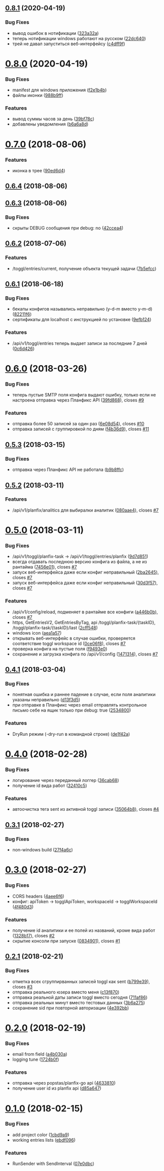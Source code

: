 ## [0.8.1](https://github.com/viasite/planfix-toggl-server/compare/0.8.0...0.8.1) (2020-04-19)


### Bug Fixes

* вывод ошибок в нотификации ([323a32a](https://github.com/viasite/planfix-toggl-server/commit/323a32a))
* теперь нотификации windows работают на русском ([22dc640](https://github.com/viasite/planfix-toggl-server/commit/22dc640))
* трей не давал запуститься веб-интерфейсу ([c4dff9f](https://github.com/viasite/planfix-toggl-server/commit/c4dff9f))



# [0.8.0](https://github.com/viasite/planfix-toggl-server/compare/0.7.0...0.8.0) (2020-04-19)


### Bug Fixes

* manifest для windows приложения ([f2e1b4b](https://github.com/viasite/planfix-toggl-server/commit/f2e1b4b))
* файлы иконки ([988b9ff](https://github.com/viasite/planfix-toggl-server/commit/988b9ff))


### Features

* вывод суммы часов за день ([39bf78c](https://github.com/viasite/planfix-toggl-server/commit/39bf78c))
* добавлены уведомления ([b6a6a8d](https://github.com/viasite/planfix-toggl-server/commit/b6a6a8d))



# [0.7.0](https://github.com/viasite/planfix-toggl-server/compare/0.6.4...0.7.0) (2018-08-06)


### Features

* иконка в трее ([90ed6d4](https://github.com/viasite/planfix-toggl-server/commit/90ed6d4))



## [0.6.4](https://github.com/viasite/planfix-toggl-server/compare/0.6.3...0.6.4) (2018-08-06)



## [0.6.3](https://github.com/viasite/planfix-toggl-server/compare/0.6.2...0.6.3) (2018-08-06)


### Bug Fixes

* скрыты DEBUG сообщения при debug: no ([42ccea4](https://github.com/viasite/planfix-toggl-server/commit/42ccea4))



## [0.6.2](https://github.com/viasite/planfix-toggl-server/compare/0.6.1...0.6.2) (2018-07-06)


### Features

* /toggl/entries/current, получение объекта текущей задачи ([7b5efcc](https://github.com/viasite/planfix-toggl-server/commit/7b5efcc))



## [0.6.1](https://github.com/viasite/planfix-toggl-server/compare/0.6.0...0.6.1) (2018-06-18)


### Bug Fixes

* бекапы конфигов назывались неправильно (y-d-m вместо y-m-d) ([82211f6](https://github.com/viasite/planfix-toggl-server/commit/82211f6))
* сертификаты для localhost с инструкцией по установке ([9efb124](https://github.com/viasite/planfix-toggl-server/commit/9efb124))


### Features

* /api/v1/toggl/entries теперь выдает записи за последние 7 дней ([0c6d426](https://github.com/viasite/planfix-toggl-server/commit/0c6d426))



# [0.6.0](https://github.com/viasite/planfix-toggl-server/compare/0.5.3...0.6.0) (2018-03-26)


### Bug Fixes

* теперь пустые SMTP поля конфига выдают ошибку, только если не настроена отправка через Планфикс API ([39fd868](https://github.com/viasite/planfix-toggl-server/commit/39fd868)), closes [#9](https://github.com/viasite/planfix-toggl-server/issues/9)


### Features

* отправка более 50 записей за один раз ([6e08d54](https://github.com/viasite/planfix-toggl-server/commit/6e08d54)), closes [#10](https://github.com/viasite/planfix-toggl-server/issues/10)
* отправка записей с группировкой по дням ([f4b36d9](https://github.com/viasite/planfix-toggl-server/commit/f4b36d9)), closes [#11](https://github.com/viasite/planfix-toggl-server/issues/11)



## [0.5.3](https://github.com/viasite/planfix-toggl-server/compare/0.5.2...0.5.3) (2018-03-15)


### Bug Fixes

* отправка через Планфикс API не работала ([b9b8ffc](https://github.com/viasite/planfix-toggl-server/commit/b9b8ffc))



## [0.5.2](https://github.com/viasite/planfix-toggl-server/compare/0.5.0...0.5.2) (2018-03-11)


### Features

* /api/v1/planfix/analitics для выбиралки аналитик ([080aae4](https://github.com/viasite/planfix-toggl-server/commit/080aae4)), closes [#7](https://github.com/viasite/planfix-toggl-server/issues/7)



# [0.5.0](https://github.com/viasite/planfix-toggl-server/compare/0.4.1...0.5.0) (2018-03-11)


### Bug Fixes

* /api/v1/toggl/planfix-task -> /api/v1/toggl/entries/planfix ([9d7d851](https://github.com/viasite/planfix-toggl-server/commit/9d7d851))
* всегда отдавать последнюю версию конфига из файла, а не из рантайма ([7456e01](https://github.com/viasite/planfix-toggl-server/commit/7456e01)), closes [#7](https://github.com/viasite/planfix-toggl-server/issues/7)
* запуск веб-интерфейса даже если конфиг неправильный ([2ba2645](https://github.com/viasite/planfix-toggl-server/commit/2ba2645)), closes [#7](https://github.com/viasite/planfix-toggl-server/issues/7)
* запуск веб-интерфейса даже если конфиг неправильный ([30d3f57](https://github.com/viasite/planfix-toggl-server/commit/30d3f57)), closes [#7](https://github.com/viasite/planfix-toggl-server/issues/7)


### Features

* /api/v1/config/reload, подменяет в рантайме все конфиги ([a446b0b](https://github.com/viasite/planfix-toggl-server/commit/a446b0b)), closes [#7](https://github.com/viasite/planfix-toggl-server/issues/7)
* https, GetEntriesV2, GetEntriesByTag, api /toggl/planfix-task/{taskID}, /toggl/planfix-task/{taskID}/last ([2cff548](https://github.com/viasite/planfix-toggl-server/commit/2cff548))
* windows icon ([aea1a57](https://github.com/viasite/planfix-toggl-server/commit/aea1a57))
* открывать веб-интерфейс в случае ошибки, проверяется соответствие toggl workspace id ([0ce06f8](https://github.com/viasite/planfix-toggl-server/commit/0ce06f8)), closes [#7](https://github.com/viasite/planfix-toggl-server/issues/7)
* проверка конфига на пустые поля ([f9493e0](https://github.com/viasite/planfix-toggl-server/commit/f9493e0))
* сохранение и загрузка конфига по /api/v1/config ([1471314](https://github.com/viasite/planfix-toggl-server/commit/1471314)), closes [#7](https://github.com/viasite/planfix-toggl-server/issues/7)



## [0.4.1](https://github.com/viasite/planfix-toggl-server/compare/0.4.0...0.4.1) (2018-03-04)


### Bug Fixes

* понятная ошибка и раннее падение в случае, если поля аналитики указаны неправильно ([d13f3d5](https://github.com/viasite/planfix-toggl-server/commit/d13f3d5))
* при отправке в Планфикс через email отправлять контрольное письмо себе на ящик только при debug: true ([2534800](https://github.com/viasite/planfix-toggl-server/commit/2534800))


### Features

* DryRun режим (-dry-run в командной строке) ([de1f42a](https://github.com/viasite/planfix-toggl-server/commit/de1f42a))



# [0.4.0](https://github.com/viasite/planfix-toggl-server/compare/0.3.1...0.4.0) (2018-02-28)


### Bug Fixes

* логирование через переданный логгер ([36cab68](https://github.com/viasite/planfix-toggl-server/commit/36cab68))
* получение id вида работ ([32410c5](https://github.com/viasite/planfix-toggl-server/commit/32410c5))


### Features

* автоочистка тега sent из активной toggl записи ([35064b8](https://github.com/viasite/planfix-toggl-server/commit/35064b8)), closes [#4](https://github.com/viasite/planfix-toggl-server/issues/4)



## [0.3.1](https://github.com/viasite/planfix-toggl-server/compare/0.3.0...0.3.1) (2018-02-27)


### Bug Fixes

* non-windows build ([27f4a6c](https://github.com/viasite/planfix-toggl-server/commit/27f4a6c))



# [0.3.0](https://github.com/viasite/planfix-toggl-server/compare/0.2.1...0.3.0) (2018-02-27)


### Bug Fixes

* CORS headers ([4aee6f6](https://github.com/viasite/planfix-toggl-server/commit/4aee6f6))
* конфиг: apiToken -> togglApiToken, workspaceId -> togglWorkspaceId ([4f480d3](https://github.com/viasite/planfix-toggl-server/commit/4f480d3))


### Features

* получение id аналитики и ее полей из названий, кроме вида работ ([1328b17](https://github.com/viasite/planfix-toggl-server/commit/1328b17)), closes [#2](https://github.com/viasite/planfix-toggl-server/issues/2)
* скрытие консоли при запуске ([0834901](https://github.com/viasite/planfix-toggl-server/commit/0834901)), closes [#1](https://github.com/viasite/planfix-toggl-server/issues/1)



## [0.2.1](https://github.com/viasite/planfix-toggl-server/compare/0.2.0...0.2.1) (2018-02-21)


### Bug Fixes

* отметка всех сгруппирванных записей toggl как sent ([b799e39](https://github.com/viasite/planfix-toggl-server/commit/b799e39)), closes [#3](https://github.com/viasite/planfix-toggl-server/issues/3)
* отправка реального юзера вместо меня ([c13f870](https://github.com/viasite/planfix-toggl-server/commit/c13f870))
* отправка реальной даты записи toggl вместо сегодня ([711af86](https://github.com/viasite/planfix-toggl-server/commit/711af86))
* отправка реальных минут вместо тестовых данных ([3b6a275](https://github.com/viasite/planfix-toggl-server/commit/3b6a275))
* сохранение sid при повторной авторизации ([4e392bb](https://github.com/viasite/planfix-toggl-server/commit/4e392bb))



# [0.2.0](https://github.com/viasite/planfix-toggl-server/compare/0.1.0...0.2.0) (2018-02-19)


### Bug Fixes

* email from field ([a4b030a](https://github.com/viasite/planfix-toggl-server/commit/a4b030a))
* logging tune ([1724b0f](https://github.com/viasite/planfix-toggl-server/commit/1724b0f))


### Features

* отправка через popstas/planfix-go api ([4633810](https://github.com/viasite/planfix-toggl-server/commit/4633810))
* получение user id из planfix api ([d85a647](https://github.com/viasite/planfix-toggl-server/commit/d85a647))



# [0.1.0](https://github.com/viasite/planfix-toggl-server/compare/1cbd9a9...0.1.0) (2018-02-15)


### Bug Fixes

* add project color ([1cbd9a9](https://github.com/viasite/planfix-toggl-server/commit/1cbd9a9))
* working entries lists ([ebdf096](https://github.com/viasite/planfix-toggl-server/commit/ebdf096))


### Features

* RunSender with SendInterval ([07e0dbc](https://github.com/viasite/planfix-toggl-server/commit/07e0dbc))



